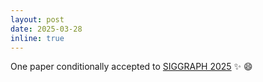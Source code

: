 ```yaml
---
layout: post
date: 2025-03-28
inline: true
---
```


One paper conditionally accepted to [SIGGRAPH 2025](https://s2025.siggraph.org/) :sparkles: :smile:
